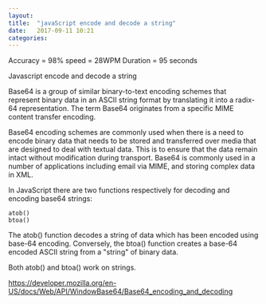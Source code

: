 ```yaml
---
layout: 
title:  "javaScript encode and decode a string"
date:   2017-09-11 10:21
categories: 
---
```

Accuracy = 98%
speed = 28WPM
Duration = 95 seconds

Javascript encode and decode a string

Base64 is a group of similar binary-to-text encoding schemes that represent binary data in an ASCII string format by translating it into a radix-64 representation. The term Base64 originates from a specific MIME content transfer encoding.

Base64 encoding schemes are commonly used when there is a need to encode binary data that needs to be stored and transferred over media that are designed to deal with textual data. This is to ensure that the data remain intact without modification during transport. Base64 is commonly used in a number of applications including email via MIME, and storing complex data in XML.

In JavaScript there are two functions respectively for decoding and encoding base64 strings:

    atob()
    btoa()

The atob() function decodes a string of data which has been encoded using base-64 encoding. Conversely, the btoa() function creates a base-64 encoded ASCII string from a "string" of binary data.

Both atob() and btoa() work on strings.

https://developer.mozilla.org/en-US/docs/Web/API/WindowBase64/Base64_encoding_and_decoding
